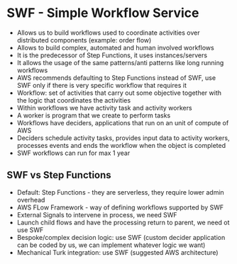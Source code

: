 # SWF - Simple Workflow Service

- Allows us to build workflows used to coordinate activities over distributed components (example: order flow)
- Allows to build complex, automated and human involved workflows
- It is the predecessor of Step Functions, it uses instances/servers
- It allows the usage of the same patterns/anti patterns like long running workflows
- AWS recommends defaulting to Step Functions instead of SWF, use SWF only if there is very specific workflow that requires it
- Workflow: set of activities that carry out some objective together with the logic that coordinates the activities
- Within workflows we have activity task and activity workers
- A worker is program that we create to perform tasks
- Workflows have deciders, applications that run on an unit of compute of AWS
- Deciders schedule activity tasks, provides input data to activity workers, processes events and ends the workflow when the object is completed
- SWF workflows can run for max 1 year

## SWF vs Step Functions

- Default: Step Functions - they are serverless, they require lower admin overhead
- AWS FLow Framework - way of defining workflows supported by SWF
- External Signals to intervene in process, we need SWF
- Launch child flows and have the processing return to parent, we need ot use SWF
- Bespoke/complex decision logic: use SWF (custom decider application can be coded by us, we can implement whatever logic we want)
- Mechanical Turk integration: use SWF (suggested AWS architecture)